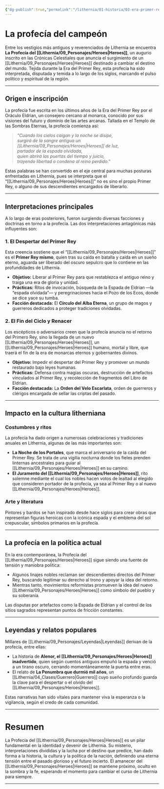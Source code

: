 ```yaml
---
{"dg-publish":true,"permalink":"/lithernia/01-historia/03-era-primer-rey/la-profecia-del-campeon/","title":"La profecía del Heroes","tags":["lithernia","profecia","lore"]}
---
```


# La profecía del campeón

Entre los vestigios más antiguos y reverenciados de Lithernia se encuentra **La Profecía del [[Lithernia/09_Personajes/Heroes\|Heroes]]**, un augurio inscrito en las Crónicas Celestiales que anuncia el surgimiento de un [[Lithernia/09_Personajes/Heroes\|Heroes]] destinado a cambiar el destino del mundo. Tejida durante la Era del Primer Rey, esta profecía ha sido interpretada, disputada y temida a lo largo de los siglos, marcando el pulso político y espiritual de la región.

---

## Origen e inscripción

La profecía fue escrita en los últimos años de la Era del Primer Rey por el Oráculo Eldrian, un consejero cercano al monarca, conocido por sus visiones del futuro y dominio de las artes arcanas. Tallada en el Templo de las Sombras Eternas, la profecía comienza así:

> _"Cuando los cielos caigan y la noche se disipe,  
> surgirá de la sangre antigua un [[Lithernia/09_Personajes/Heroes\|Heroes]] de luz,  
> portador de la espada olvidada,  
> quien abrirá las puertas del tiempo y juicio,  
> trayendo libertad o condena al reino perdido."_

Estas palabras se han convertido en el eje central para muchas posturas enfrentadas en Lithernia, pues se interpreta que el “[[Lithernia/09_Personajes/Heroes\|Heroes]]” no es sino el propio Primer Rey, o alguno de sus descendientes encargados de liberarlo.

---

## Interpretaciones principales

A lo largo de eras posteriores, fueron surgiendo diversas facciones y doctrinas en torno a la profecía. Las dos interpretaciones antagónicas más influyentes son:

### 1. El Despertar del Primer Rey

Esta creencia sostiene que el “[[Lithernia/09_Personajes/Heroes\|Heroes]]” es el **Primer Rey mismo**, quien tras su caída en batalla y caída en un sueño eterno, aguarda ser liberado del oscuro sepulcro que lo contiene en las profundidades de Lithernia.

- **Objetivo:** Liberar al Primer Rey para que restablezca el antiguo reino y traiga una era de gloria y unidad.
- **Prácticas:** Ritos de invocación, búsqueda de la Espada de Eldrian —la “espada olvidada”— y peregrinaciones hacia el Pozo de los Ecos, donde se dice yace su tumba.
- **Facción destacada:** El **Círculo del Alba Eterna**, un grupo de magos y guerreros dedicados a proteger tradiciones olvidadas.

### 2. El Fin del Ciclo y Renacer

Los escépticos o adversarios creen que la profecía anuncia no el retorno del Primero Rey, sino la llegada de un nuevo [[Lithernia/09_Personajes/Heroes\|Heroes]], un [[Lithernia/09_Personajes/Heroes\|Heroes]] humano, mortal y libre, que traerá el fin de la era de monarcas eternos y gobernantes divinos.

- **Objetivo:** Impedir el despertar del Primer Rey y promover un mundo restaurado bajo leyes humanas.
- **Prácticas:** Defensa contra magias oscuras, destrucción de artefactos vinculados al Primer Rey, y recolección de fragmentos del Libro de Eldrian.
- **Facción destacada:** La **Orden del Velo Escarlata**, orden de guerreros y clérigos encargada de sellar las criptas del pasado.

---

## Impacto en la cultura litherniana

### Costumbres y ritos

La profecía ha dado origen a numerosas celebraciones y tradiciones anuales en Lithernia, algunas de las más importantes son:

- **La Noche de los Portales**, que marca el aniversario de la caída del Primer Rey. Se trata de una vigilia nocturna donde los fieles prenden linternas ancestrales para guiar al [[Lithernia/09_Personajes/Heroes\|Heroes]] en su camino.
- **El Juramento del [[Lithernia/09_Personajes/Heroes\|Heroes]]**, rito solemne mediante el cual los nobles hacen votos de lealtad al elegido que consideren portador de la profecía, ya sea al Primer Rey o al nuevo [[Lithernia/09_Personajes/Heroes\|Heroes]].

### Arte y literatura

Pintores y bardos se han inspirado desde hace siglos para crear obras que representan figuras heroicas con la icónica espada y el emblema del sol crepuscular, símbolos primarios en la profecía. 

---

## La profecía en la política actual

En la era contemporánea, la Profecía del [[Lithernia/09_Personajes/Heroes\|Heroes]] sigue siendo una fuente de tensión y maniobra política:

- Algunos linajes nobles reclaman ser descendientes directos del Primer Rey, buscando legitimar su derecho al trono y apoyar la idea del retorno.
- Mientras tanto, movimientos reformistas promueven la idea del nuevo [[Lithernia/09_Personajes/Heroes\|Heroes]] como símbolo del pueblo y su soberanía.

Las disputas por artefactos como la Espada de Eldrian y el control de los sitios sagrados representan puntos de fricción constantes.

---

## Leyendas y relatos populares

Millares de [[Lithernia/09_Personajes/Leyendas\|Leyendas]] derivan de la profecía, entre ellas:

- La historia de **Alenor, el [[Lithernia/09_Personajes/Heroes\|Heroes]] inadvertido**, quien según cuentos antiguos empuñó la espada y venció a un tirano oscuro, cerrando momentáneamente la puerta entre eras.
- El relato de **La Penumbra que durmió mil años**, un [[Lithernia/04_Clases/Guerrero\|Guerrero]] cuyo sueño profundo guarda la clave para el despertar o el olvido del [[Lithernia/09_Personajes/Heroes\|Heroes]].

Estas narrativas han sido vitales para mantener viva la esperanza o la vigilancia, según el credo de cada comunidad.

---

# Resumen

La Profecía del [[Lithernia/09_Personajes/Heroes\|Heroes]] es un pilar fundamental en la identidad y devenir de Lithernia. Su misterio, interpretaciones divididas y la lucha por el destino que predice, han dado forma a la historia, la cultura y la política de la nación, definiendo una eterna tensión entre el pasado glorioso y el futuro incierto. El amanecer del [[Lithernia/09_Personajes/Heroes\|Heroes]] se mantiene próximo, oculto en la sombra y la fe, esperando el momento para cambiar el curso de Lithernia para siempre.

---
